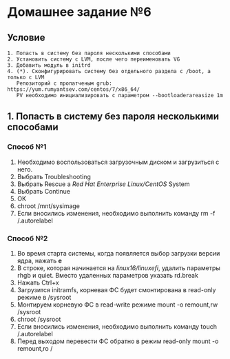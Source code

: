 # Домашнее задание №6
## Условие

    1. Попасть в систему без пароля несколькими способами
    2. Установить систему с LVM, после чего переименовать VG
    3. Добавить модуль в initrd
    4. (*). Сконфигурировать систему без отдельного раздела с /boot, а только с LVM
       Репозиторий с пропатченым grub: https://yum.rumyantsev.com/centos/7/x86_64/
       PV необходимо инициализировать с параметром --bootloaderareasize 1m

## 1. Попасть в систему без пароля несколькими способами
### Способ №1
1. Необходимо воспользоваться загрузочным диском и загрузиться с него.
2. Выбрать Troubleshooting
3. Выбрать Rescue a *Red Hat Enterprise Linux/CentOS* System
4. Выбрать Continue
5. OK
6. chroot /mnt/sysimage
7. Если вносились изменения, необходимо выполнить команду 
    rm -f /.autorelabel

### Способ №2
1. Во время старта системы, когда появляется выбор загрузки версии ядра, нажать **e**
2. В строке, которая начинается на *linux16/linuxefi*, удалить параметры rhgb и quiet. Вместо удаленных параметров указать rd.break
3. Нажать Ctrl+x
4. Загрузится initramfs, корневая ФС будет смонтирована в read-only режиме в /sysroot
5. Монтируем корневую ФС в read-write режиме
    mount -o remount,rw /sysroot
6. chroot /sysroot
7. Если вносились изменения, необходимо выполнить команду
    touch /.autorelabel
8. Перед выходом перевести ФС обратно в режим read-only
    mount -o remount,ro /
